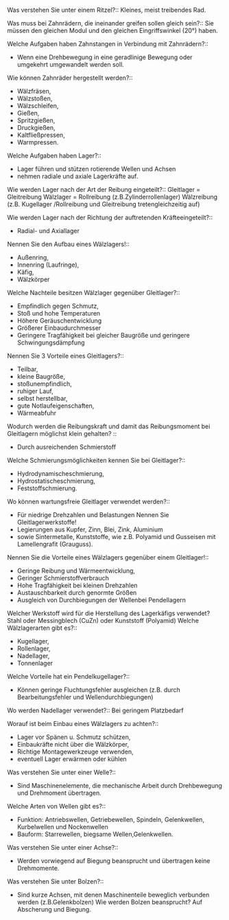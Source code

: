 Was verstehen Sie unter einem Ritzel?::
Kleines, meist treibendes Rad.

Was muss bei Zahnrädern, die ineinander greifen sollen gleich sein?::
Sie müssen den gleichen Modul und den gleichen Eingriffswinkel (20°) haben.

Welche Aufgaben haben Zahnstangen in Verbindung mit Zahnrädern?::
- Wenn eine Drehbewegung in eine geradlinige Bewegung oder
umgekehrt umgewandelt werden soll.

Wie können Zahnräder hergestellt werden?::
- Wälzfräsen,
- Wälzstoßen,
- Wälzschleifen,
- Gießen,
- Spritzgießen,
- Druckgießen,
- Kaltfließpressen,
- Warmpressen.

Welche Aufgaben haben Lager?::
- Lager führen und stützen rotierende Wellen und Achsen
- nehmen radiale und axiale Lagerkräfte auf.

Wie werden Lager nach der Art der Reibung eingeteilt?::
Gleitlager = Gleitreibung
Wälzlager = Rollreibung (z.B.Zylinderrollenlager)
Wälzreibung (z.B. Kugellager /Rollreibung und Gleitreibung
tretengleichzeitig auf)

Wie werden Lager nach der Richtung der auftretenden Kräfteeingeteilt?::
- Radial- und Axiallager

Nennen Sie den Aufbau eines Wälzlagers!::
- Außenring,
- Innenring (Laufringe),
- Käfig,
- Wälzkörper

Welche Nachteile besitzen Wälzlager gegenüber Gleitlager?::
- Empfindlich gegen Schmutz,
- Stoß und hohe Temperaturen
- Höhere Geräuschentwicklung
- Größerer Einbaudurchmesser
- Geringere Tragfähigkeit bei gleicher Baugröße und geringere
Schwingungsdämpfung

Nennen Sie 3 Vorteile eines Gleitlagers?::
- Teilbar,
- kleine Baugröße,
- stoßunempfindlich,
- ruhiger Lauf,
- selbst herstellbar,
- gute Notlaufeigenschaften,
- Wärmeabfuhr

Wodurch werden die Reibungskraft und damit das Reibungsmoment bei Gleitlagern möglichst klein gehalten? ::
- Durch ausreichenden Schmierstoff

Welche Schmierungsmöglichkeiten kennen Sie bei Gleitlager?::
- Hydrodynamischeschmierung,
- Hydrostatischeschmierung,
- Feststoffschmierung.

Wo können wartungsfreie Gleitlager verwendet werden?::
- Für niedrige Drehzahlen und Belastungen Nennen Sie Gleitlagerwerkstoffe!
- Legierungen aus Kupfer, Zinn, Blei, Zink, Aluminium
- sowie Sintermetalle, Kunststoffe, wie z.B. Polyamid und Gusseisen mit Lamellengrafit (Grauguss).

Nennen Sie die Vorteile eines Wälzlagers gegenüber einem Gleitlager!::
- Geringe Reibung und Wärmeentwicklung,
- Geringer Schmierstoffverbrauch
- Hohe Tragfähigkeit bei kleinen Drehzahlen
- Austauschbarkeit durch genormte Größen
- Ausgleich von Durchbiegungen der Wellenbei Pendellagern

Welcher Werkstoff wird für die Herstellung des Lagerkäfigs verwendet? Stahl oder Messingblech (CuZn) oder Kunststoff (Polyamid) Welche Wälzlagerarten gibt es?::
- Kugellager,
- Rollenlager,
- Nadellager,
- Tonnenlager

Welche Vorteile hat ein Pendelkugellager?::
- Können geringe Fluchtungsfehler ausgleichen (z.B. durch Bearbeitungsfehler und Wellendurchbiegungen)

Wo werden Nadellager verwendet?::
Bei geringem Platzbedarf

Worauf ist beim Einbau eines Wälzlagers zu achten?::
- Lager vor Spänen u. Schmutz schützen,
- Einbaukräfte nicht über die Wälzkörper,
- Richtige Montagewerkzeuge verwenden,
- eventuell Lager erwärmen oder kühlen

Was verstehen Sie unter einer Welle?::
- Sind Maschinenelemente, die mechanische Arbeit durch Drehbewegung und Drehmoment übertragen.

Welche Arten von Wellen gibt es?::
- Funktion: Antriebswellen, Getriebewellen, Spindeln, Gelenkwellen, Kurbelwellen und Nockenwellen
- Bauform: Starrewellen, biegsame Wellen,Gelenkwellen.

Was verstehen Sie unter einer Achse?::
- Werden vorwiegend auf Biegung beansprucht und übertragen keine Drehmomente.

Was verstehen Sie unter Bolzen?::
- Sind kurze Achsen, mit denen Maschinenteile beweglich verbunden werden (z.B.Gelenkbolzen)
Wie werden Bolzen beansprucht? Auf Abscherung und Biegung.
